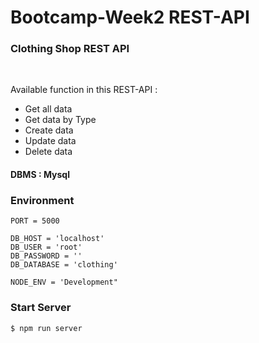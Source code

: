 <h1> Bootcamp-Week2 REST-API </h1>
<h3>Clothing Shop REST API</h4><br>

Available function in this REST-API :
<ul>
 <li>Get all data</li>
 <li>Get data by Type</li>
 <li>Create data</li>
 <li>Update data</li>
 <li>Delete data</li>
</ul>

#### DBMS : Mysql

### Environment

```
PORT = 5000

DB_HOST = 'localhost'
DB_USER = 'root'
DB_PASSWORD = ''
DB_DATABASE = 'clothing'

NODE_ENV = 'Development"
```

### Start Server

```
$ npm run server
```

